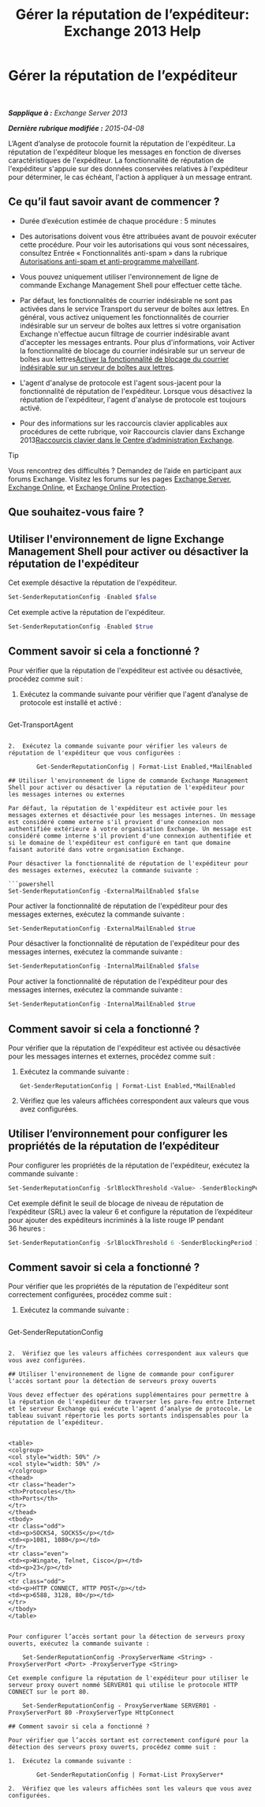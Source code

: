 ﻿---
title: 'Gérer la réputation de l’expéditeur: Exchange 2013 Help'
TOCTitle: Gérer la réputation de l’expéditeur
ms:assetid: f2716bd9-e3ac-46d9-9264-4e3dabfa0f38
ms:mtpsurl: https://technet.microsoft.com/fr-fr/library/Bb125186(v=EXCHG.150)
ms:contentKeyID: 50479550
ms.date: 05/23/2018
mtps_version: v=EXCHG.150
ms.translationtype: MT
---

# Gérer la réputation de l’expéditeur

 

_**Sapplique à :** Exchange Server 2013_

_**Dernière rubrique modifiée :** 2015-04-08_

L’Agent d’analyse de protocole fournit la réputation de l'expéditeur. La réputation de l'expéditeur bloque les messages en fonction de diverses caractéristiques de l'expéditeur. La fonctionnalité de réputation de l'expéditeur s'appuie sur des données conservées relatives à l'expéditeur pour déterminer, le cas échéant, l'action à appliquer à un message entrant.

## Ce qu’il faut savoir avant de commencer ?

  - Durée d’exécution estimée de chaque procédure : 5 minutes

  - Des autorisations doivent vous être attribuées avant de pouvoir exécuter cette procédure. Pour voir les autorisations qui vous sont nécessaires, consultez Entrée « Fonctionnalités anti-spam » dans la rubrique [Autorisations anti-spam et anti-programme malveillant](anti-spam-and-anti-malware-permissions-exchange-2013-help.md).

  - Vous pouvez uniquement utiliser l'environnement de ligne de commande Exchange Management Shell pour effectuer cette tâche.

  - Par défaut, les fonctionnalités de courrier indésirable ne sont pas activées dans le service Transport du serveur de boîtes aux lettres. En général, vous activez uniquement les fonctionnalités de courrier indésirable sur un serveur de boîtes aux lettres si votre organisation Exchange n'effectue aucun filtrage de courrier indésirable avant d'accepter les messages entrants. Pour plus d'informations, voir Activer la fonctionnalité de blocage du courrier indésirable sur un serveur de boîtes aux lettres[Activer la fonctionnalité de blocage du courrier indésirable sur un serveur de boîtes aux lettres](enable-anti-spam-functionality-on-mailbox-servers-exchange-2013-help.md).

  - L'agent d'analyse de protocole est l'agent sous-jacent pour la fonctionnalité de réputation de l'expéditeur. Lorsque vous désactivez la réputation de l'expéditeur, l'agent d'analyse de protocole est toujours activé.

  - Pour des informations sur les raccourcis clavier applicables aux procédures de cette rubrique, voir Raccourcis clavier dans Exchange 2013[Raccourcis clavier dans le Centre d’administration Exchange](keyboard-shortcuts-in-the-exchange-admin-center-exchange-online-protection-help.md).

> [!TIP]
> Vous rencontrez des difficultés ? Demandez de l’aide en participant aux forums Exchange. Visitez les forums sur les pages <a href="https://go.microsoft.com/fwlink/p/?linkid=60612">Exchange Server</a>, <a href="https://go.microsoft.com/fwlink/p/?linkid=267542">Exchange Online</a>, et <a href="https://go.microsoft.com/fwlink/p/?linkid=285351">Exchange Online Protection</a>.


## Que souhaitez-vous faire ?

## Utiliser l'environnement de ligne Exchange Management Shell pour activer ou désactiver la réputation de l'expéditeur

Cet exemple désactive la réputation de l'expéditeur.

```powershell
Set-SenderReputationConfig -Enabled $false
```

Cet exemple active la réputation de l'expéditeur.

```powershell
Set-SenderReputationConfig -Enabled $true
```

## Comment savoir si cela a fonctionné ?

Pour vérifier que la réputation de l'expéditeur est activée ou désactivée, procédez comme suit :

1.  Exécutez la commande suivante pour vérifier que l'agent d’analyse de protocole est installé et activé :
    
    ```powershell
Get-TransportAgent
```

2.  Exécutez la commande suivante pour vérifier les valeurs de réputation de l'expéditeur que vous configurées :
    
        Get-SenderReputationConfig | Format-List Enabled,*MailEnabled

## Utiliser l'environnement de ligne de commande Exchange Management Shell pour activer ou désactiver la réputation de l'expéditeur pour les messages internes ou externes

Par défaut, la réputation de l'expéditeur est activée pour les messages externes et désactivée pour les messages internes. Un message est considéré comme externe s'il provient d'une connexion non authentifiée extérieure à votre organisation Exchange. Un message est considéré comme interne s'il provient d'une connexion authentifiée et si le domaine de l'expéditeur est configuré en tant que domaine faisant autorité dans votre organisation Exchange.

Pour désactiver la fonctionnalité de réputation de l'expéditeur pour des messages externes, exécutez la commande suivante :

```powershell
Set-SenderReputationConfig -ExternalMailEnabled $false
```

Pour activer la fonctionnalité de réputation de l'expéditeur pour des messages externes, exécutez la commande suivante :

```powershell
Set-SenderReputationConfig -ExternalMailEnabled $true
```

Pour désactiver la fonctionnalité de réputation de l'expéditeur pour des messages internes, exécutez la commande suivante :

```powershell
Set-SenderReputationConfig -InternalMailEnabled $false
```

Pour activer la fonctionnalité de réputation de l'expéditeur pour des messages internes, exécutez la commande suivante :

```powershell
Set-SenderReputationConfig -InternalMailEnabled $true
```

## Comment savoir si cela a fonctionné ?

Pour vérifier que la réputation de l'expéditeur est activée ou désactivée pour les messages internes et externes, procédez comme suit :

1.  Exécutez la commande suivante :
    
        Get-SenderReputationConfig | Format-List Enabled,*MailEnabled

2.  Vérifiez que les valeurs affichées correspondent aux valeurs que vous avez configurées.

## Utiliser l’environnement pour configurer les propriétés de la réputation de l’expéditeur

Pour configurer les propriétés de la réputation de l'expéditeur, exécutez la commande suivante :

```powershell
Set-SenderReputationConfig -SrlBlockThreshold <Value> -SenderBlockingPeriod <Hours>
```

Cet exemple définit le seuil de blocage de niveau de réputation de l’expéditeur (SRL) avec la valeur 6 et configure la réputation de l’expéditeur pour ajouter des expéditeurs incriminés à la liste rouge IP pendant 36 heures :

```powershell
Set-SenderReputationConfig -SrlBlockThreshold 6 -SenderBlockingPeriod 36
```

## Comment savoir si cela a fonctionné ?

Pour vérifier que les propriétés de la réputation de l'expéditeur sont correctement configurées, procédez comme suit :

1.  Exécutez la commande suivante :
    
    ```powershell
Get-SenderReputationConfig
```

2.  Vérifiez que les valeurs affichées correspondent aux valeurs que vous avez configurées.

## Utiliser l'environnement de ligne de commande pour configurer l'accès sortant pour la détection de serveurs proxy ouverts

Vous devez effectuer des opérations supplémentaires pour permettre à la réputation de l'expéditeur de traverser les pare-feu entre Internet et le serveur Exchange qui exécute l'agent d’analyse de protocole. Le tableau suivant répertorie les ports sortants indispensables pour la réputation de l’expéditeur.


<table>
<colgroup>
<col style="width: 50%" />
<col style="width: 50%" />
</colgroup>
<thead>
<tr class="header">
<th>Protocoles</th>
<th>Ports</th>
</tr>
</thead>
<tbody>
<tr class="odd">
<td><p>SOCKS4, SOCKS5</p></td>
<td><p>1081, 1080</p></td>
</tr>
<tr class="even">
<td><p>Wingate, Telnet, Cisco</p></td>
<td><p>23</p></td>
</tr>
<tr class="odd">
<td><p>HTTP CONNECT, HTTP POST</p></td>
<td><p>6588, 3128, 80</p></td>
</tr>
</tbody>
</table>


Pour configurer l’accès sortant pour la détection de serveurs proxy ouverts, exécutez la commande suivante :

    Set-SenderReputationConfig -ProxyServerName <String> -ProxyServerPort <Port> -ProxyServerType <String>

Cet exemple configure la réputation de l'expéditeur pour utiliser le serveur proxy ouvert nommé SERVER01 qui utilise le protocole HTTP CONNECT sur le port 80.

    Set-SenderReputationConfig - ProxyServerName SERVER01 -ProxyServerPort 80 -ProxyServerType HttpConnect

## Comment savoir si cela a fonctionné ?

Pour vérifier que l’accès sortant est correctement configuré pour la détection des serveurs proxy ouverts, procédez comme suit :

1.  Exécutez la commande suivante :
    
        Get-SenderReputationConfig | Format-List ProxyServer*

2.  Vérifiez que les valeurs affichées sont les valeurs que vous avez configurées.

